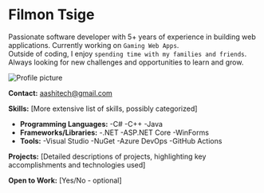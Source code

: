 # Filmon Tsige
Passionate software developer with 5+ years of experience in building web applications. 
Currently working on `Gaming Web Apps`.  
Outside of coding, I enjoy `spending time with my families and friends`.  
Always looking for new challenges and opportunities to learn and grow.

![Profile picture]()

**Contact:** aashitech@gmail.com  

**Skills:** [More extensive list of skills, possibly categorized]  

* **Programming Languages:** -C# -C++ -Java  
* **Frameworks/Libraries:** -.NET -ASP.NET Core -WinForms  
* **Tools:** -Visual Studio -NuGet -Azure DevOps -GitHub Actions 

**Projects:** [Detailed descriptions of projects, highlighting key accomplishments and technologies used]  

**Open to Work:** [Yes/No - optional]  
